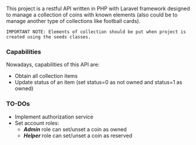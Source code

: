 This project is a restful API written in PHP with Laravel framework designed to manage a collection of coins with known elements (also could be to manage another type of collections like football cards).

```IMPORTANT NOTE: Elements of collection should be put when project is created using the seeds classes.```

### Capabilities
Nowadays, capabilities of this API are:
  - Obtain all collection items
  - Update status of an item (set status=0 as not owned and status=1 as owned)

### TO-DOs
  - Implement authorization service
  - Set account roles:
    - ***Admin*** role can set/unset a coin as owned
    - ***Helper*** role can set/unset a coin as reserved
